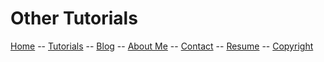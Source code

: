 # Other Tutorials

[Home](../README.md) -- [Tutorials](README.md) -- [Blog](../Blog/README.md) -- [About Me](../aboutme.md) -- [Contact](../contactme.md) -- [Resume](../Resume.pdf) -- [Copyright](../copyright.md)
